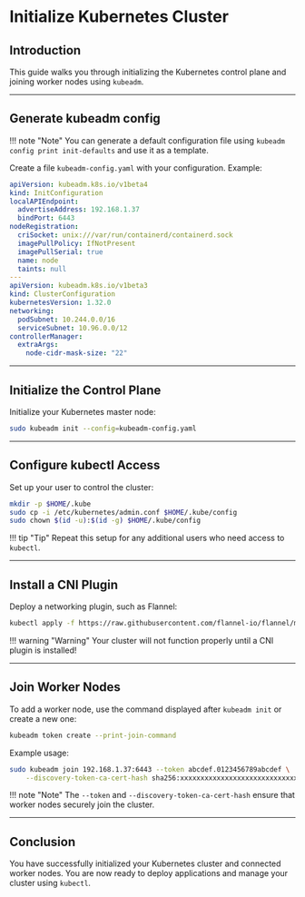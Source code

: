 # Initialize Kubernetes Cluster

## Introduction

This guide walks you through initializing the Kubernetes control plane and joining worker nodes using `kubeadm`.

---

## Generate kubeadm config

!!! note "Note"
    You can generate a default configuration file using `kubeadm config print init-defaults` and use it as a template.

Create a file `kubeadm-config.yaml` with your configuration.
Example:

```yaml
apiVersion: kubeadm.k8s.io/v1beta4
kind: InitConfiguration
localAPIEndpoint:
  advertiseAddress: 192.168.1.37
  bindPort: 6443
nodeRegistration:
  criSocket: unix:///var/run/containerd/containerd.sock
  imagePullPolicy: IfNotPresent
  imagePullSerial: true
  name: node
  taints: null
---
apiVersion: kubeadm.k8s.io/v1beta3
kind: ClusterConfiguration
kubernetesVersion: 1.32.0
networking:
  podSubnet: 10.244.0.0/16
  serviceSubnet: 10.96.0.0/12
controllerManager:
  extraArgs:
    node-cidr-mask-size: "22"
```

---

## Initialize the Control Plane

Initialize your Kubernetes master node:

```bash
sudo kubeadm init --config=kubeadm-config.yaml
```

---

## Configure kubectl Access

Set up your user to control the cluster:

```bash
mkdir -p $HOME/.kube
sudo cp -i /etc/kubernetes/admin.conf $HOME/.kube/config
sudo chown $(id -u):$(id -g) $HOME/.kube/config
```

!!! tip "Tip"
    Repeat this setup for any additional users who need access to `kubectl`.

---

## Install a CNI Plugin

Deploy a networking plugin, such as Flannel:

```bash
kubectl apply -f https://raw.githubusercontent.com/flannel-io/flannel/master/Documentation/kube-flannel.yml
```

!!! warning "Warning"
    Your cluster will not function properly until a CNI plugin is installed!

---

## Join Worker Nodes

To add a worker node, use the command displayed after `kubeadm init` or create a new one:

```bash
kubeadm token create --print-join-command
```

Example usage:

```bash
sudo kubeadm join 192.168.1.37:6443 --token abcdef.0123456789abcdef \
    --discovery-token-ca-cert-hash sha256:xxxxxxxxxxxxxxxxxxxxxxxxxxxxxxxxxxxxxxxxxxxxxxxxxxxxxxxxxxxx
```

!!! note "Note"
    The `--token` and `--discovery-token-ca-cert-hash` ensure that worker nodes securely join the cluster.

---

## Conclusion

You have successfully initialized your Kubernetes cluster and connected worker nodes. 
You are now ready to deploy applications and manage your cluster using `kubectl`.
